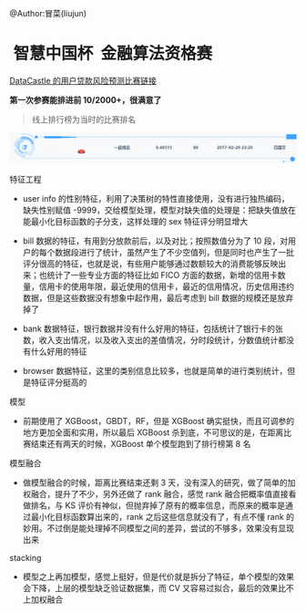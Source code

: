 @Author:冒菜(liujun)

#  智慧中国杯  金融算法资格赛

[DataCastle 的用户贷款风险预测比赛链接](http://www.pkbigdata.com/common/cmpt/%E7%94%A8%E6%88%B7%E8%B4%B7%E6%AC%BE%E9%A3%8E%E9%99%A9%E9%A2%84%E6%B5%8B_%E5%8F%82%E8%B5%9B%E4%B8%8E%E7%BB%84%E9%98%9F.html#teamStandard)

**第一次参赛能排进前 10/2000+，很满意了**

> 线上排行榜为当时的比赛排名


![最后排名][1]



特征工程

-  user info 的性别特征，利用了决策树的特性直接使用，没有进行独热编码，缺失性别赋值 -9999，交给模型处理，模型对缺失值的处理是：把缺失值放在能最小化目标函数的子分支，这样处理的 sex 特征评分明显增大


-  bill 数据的特征，有用到分放款前后，以及对比；按照数值分为了 10 段，对用户的每个数据段进行了统计，虽然产生了不少空值列，但是同时也产生了一批评分很高的特征，也就是说，有些用户能够通过数额较大的消费能够反映出来；也统计了一些专业方面的特征比如 FICO 方面的数据，新增的信用卡数量，信用卡的使用年限，最近使用的信用卡，最近的信用情况，历史信用违约数据，但是这些数据没有想象中起作用，最后考虑到 bill 数据的规模还是放弃掉了

- bank 数据特征，银行数据并没有什么好用的特征，包括统计了银行卡的张数，收入支出情况，以及收入支出的差值情况，分时段统计，分数值统计都没有什么好用的特征


- browser 数据特征，这里的类别信息比较多，也就是简单的进行类别统计，但是特征评分挺高的


模型

- 前期使用了 XGBoost，GBDT，RF，但是 XGBoost 确实挺快，而且可调参的地方更加全面和实用，所以最后 XGBoost 杀到底，不可思议的是，在距离比赛结束还有两天的时候，XGBoost 单个模型跑到了排行榜第 8 名

模型融合
-  做模型融合的时候，距离比赛结束还剩 3 天，没有深入的研究，做了简单的加权融合，提升了不少，另外还做了 rank 融合，感觉 rank 融合把概率值直接看做排名，与 KS 评价有神似，但抛弃掉了原有的概率信息，而原来的概率是通过最小化目标函数算出来的，rank 之后这些信息就没有了，有点不懂 rank 的妙用。不过倒是能处理掉不同模型之间的差异，尝试的不够多，效果没有显现出来 


stacking

-  模型之上再加模型，感觉上挺好，但是代价就是拆分了特征，单个模型的效果会下降，上层的模型缺乏验证数据集，而 CV 又容易过拟合，最后的效果比不上加权融合


  [1]: ./images/1487765911620.jpg "1487765911620.jpg"
  
